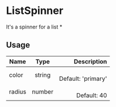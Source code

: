 <!-- 
This is an auto-generated markdown. 
You can change it in "src/molecules/List/ListSpinner.jsx" and run build:docs to update this file.
-->
# ListSpinner
It's a spinner for a list *
## Usage
| Name        | Type           | Description  |
| ----------- |:--------------:| ------------:|
|color|string|<br>Default: 'primary'
|radius|number|<br>Default: 40
